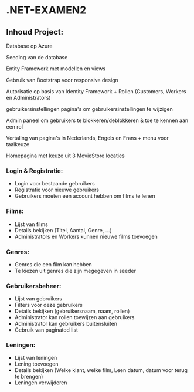 # .NET-EXAMEN2

## Inhoud Project:
  
  Database op Azure
  
  Seeding van de database
  
  Entity Framework met modellen en views
  
  Gebruik van Bootstrap voor responsive design
  
  Autorisatie op basis van Identity Framework + Rollen (Customers, Workers en Administrators)
  
  gebruikersinstellingen pagina's om gebruikersinstellingen te wijzigen
  
  Admin paneel om gebruikers te blokkeren/deblokkeren & toe te kennen aan een rol
  
  Vertaling van pagina's in Nederlands, Engels en Frans + menu voor taalkeuze
  
  Homepagina met keuze uit 3 MovieStore locaties
  
  ### Login & Registratie:
  - Login voor bestaande gebruikers
  - Registratie voor nieuwe gebruikers
  - Gebruikers moeten een account hebben om films te lenen
  
  ### Films:
  - Lijst van films
  - Details bekijken (Titel, Aantal, Genre, ...)
  - Administrators en Workers kunnen nieuwe films toevoegen
  
  ### Genres:
  - Genres die een film kan hebben
  - Te kiezen uit genres die zijn megegeven in seeder

  ### Gebruikersbeheer:
  - Lijst van gebruikers
  - Filters voor deze gebruikers
  - Details bekijken (gebruikersnaam, naam, rollen)
  - Administrator kan rollen toewijzen aan gebruikers
  - Administrator kan gebruikers buitensluiten
  - Gebruik van paginated list
  
  ### Leningen:
  - Lijst van leningen
  - Lening toevoegen
  - Details bekijken (Welke klant, welke film, Leen datum, datum voor terug te brengen)
  - Leningen verwijderen
